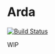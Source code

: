 # Arda

[![Build Status](https://drone.io/github.com/mizchi/arda/status.png)](https://drone.io/github.com/mizchi/arda/latest)

WIP
